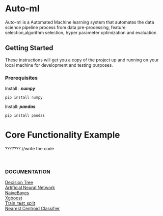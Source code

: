 # Auto-ml

Auto-ml is a Automated Machine learning system that automates the data science pipeline process from data pre-processing,
feature selection,algorithm selection, hyper parameter optimization and evaluation.

## Getting Started
These instructions will get you a copy of the project up and running on your local machine for development and testing purposes.

### Prerequisites
Install :
***numpy***
```
pip install numpy

```
Install:
***pandas***
```
pip install pandas

```
# Core Functionality Example
??????? //write the code
</br>
</br>
</br>
### DOCUMENTATION

[Decision Tree](https://github.com/vidushibindroo/Auto-ml/blob/master/Documentation/DecisionTree.md)
</br>
[Artificial Neural Network](https://github.com/vidushibindroo/Auto-ml/blob/master/Documentation/ANN.md)
</br>
[NaiveBayes](https://github.com/vidushibindroo/Auto-ml/blob/master/Documentation/naivebayes_docu.md)
</br>
[Xgboost](https://github.com/vidushibindroo/Auto-ml/blob/master/Documentation/xgboost_docu.md)
</br>
[Train_test_split](https://github.com/vidushibindroo/Auto-ml/blob/master/Documentation/train_test_docu.md)
</br>
[Nearest Centroid Classifier](https://github.com/vidushibindroo/Auto-ml/blob/master/Documentation/Nearest_Centroid_Classifier.md)













